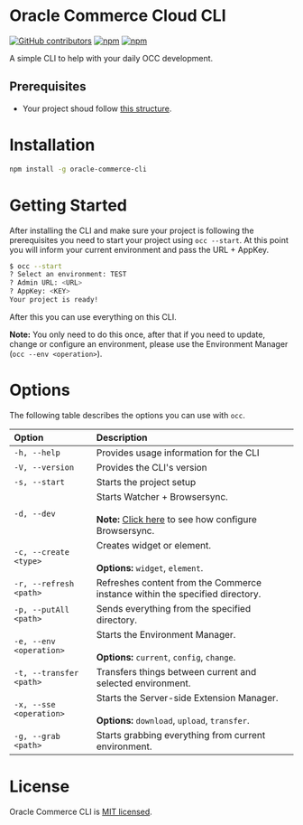# Oracle Commerce Cloud CLI

[![GitHub contributors](https://img.shields.io/github/contributors/eduardokeneeth/oracle-commerce-cli?style=flat-square)](https://github.com/eduardokeneeth/oracle-commerce-cli/graphs/contributors)
[![npm](https://img.shields.io/npm/v/oracle-commerce-cli?label=last%20version&style=flat-square)](https://www.npmjs.com/package/oracle-commerce-cli)
[![npm](https://img.shields.io/npm/dt/oracle-commerce-cli?style=flat-square)](https://www.npmjs.com/package/oracle-commerce-cli)

A simple CLI to help with your daily OCC development.

## Prerequisites
- Your project shoud follow [this structure](https://github.com/eduardokeneeth/oracle-commerce-project-example).

# Installation
```sh
npm install -g oracle-commerce-cli
```

# Getting Started

After installing the CLI and make sure your project is following the prerequisites you need to start your project using `occ --start`. At this point you will inform your current environment and pass the URL + AppKey.

```sh
$ occ --start
? Select an environment: TEST
? Admin URL: <URL>
? AppKey: <KEY>
Your project is ready!
```

After this you can use everything on this CLI. 

**Note:** You only need to do this once, after that if you need to update, change or configure an environment, please use the Environment Manager (`occ --env <operation>`).

# Options

The following table describes the options you can use with `occ`.

|Option|Description|
|:---|:---|
| `-h, --help` | Provides usage information for the CLI |
| `-V, --version` | Provides the CLI's version |
| `-s, --start` | Starts the project setup |
| `-d, --dev` | Starts Watcher + Browsersync. <br><br> **Note:** [Click here](https://github.com/eduardokeneeth/oracle-commerce-project-example#browsersync) to see how configure Browsersync. |
| `-c, --create <type>` | Creates widget or element. <br><br> **Options:** `widget`, `element`. |
| `-r, --refresh <path>` | Refreshes content from the Commerce instance within the specified directory. |
| `-p, --putAll <path>` | Sends everything from the specified directory. |
| `-e, --env <operation>` | Starts the Environment Manager. <br><br> **Options:** `current`, `config`, `change`. |
| `-t, --transfer <path>` | Transfers things between current and selected environment. |
| `-x, --sse <operation>` | Starts the Server-side Extension Manager.<br><br> **Options:** `download`, `upload`, `transfer`. |
| `-g, --grab <path>` | Starts grabbing everything from current environment. |

# License
Oracle Commerce CLI is [MIT licensed](https://github.com/eduardokeneeth/oracle-commerce-cli/blob/master/LICENSE).